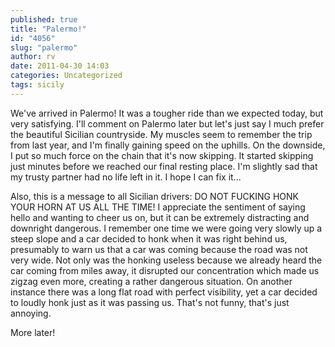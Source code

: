 ```yaml
---
published: true
title: "Palermo!"
id: "4056"
slug: "palermo"
author: rv
date: 2011-04-30 14:03
categories: Uncategorized
tags: sicily
---
```

We've arrived in Palermo! It was a tougher ride than we expected today, but very satisfying. I'll comment on Palermo later but let's just say I much prefer the beautiful Sicilian countryside. My muscles seem to remember the trip from last year, and I'm finally gaining speed on the uphills. On the downside, I put so much force on the chain that it's now skipping. It started skipping just minutes before we reached our final resting place. I'm slightly sad that my trusty partner had no life left in it. I hope I can fix it...

Also, this is a message to all Sicilian drivers: DO NOT FUCKING HONK YOUR HORN AT US ALL THE TIME! I appreciate the sentiment of saying hello and wanting to cheer us on, but it can be extremely distracting and downright dangerous. I remember one time we were going very slowly up a steep slope and a car decided to honk when it was right behind us, presumably to warn us that a car was coming because the road was not very wide. Not only was the honking useless because we already heard the car coming from miles away, it disrupted our concentration which made us zigzag even more, creating a rather dangerous situation. On another instance there was a long flat road with perfect visibility, yet a car decided to loudly honk just as it was passing us. That's not funny, that's just annoying.

More later!